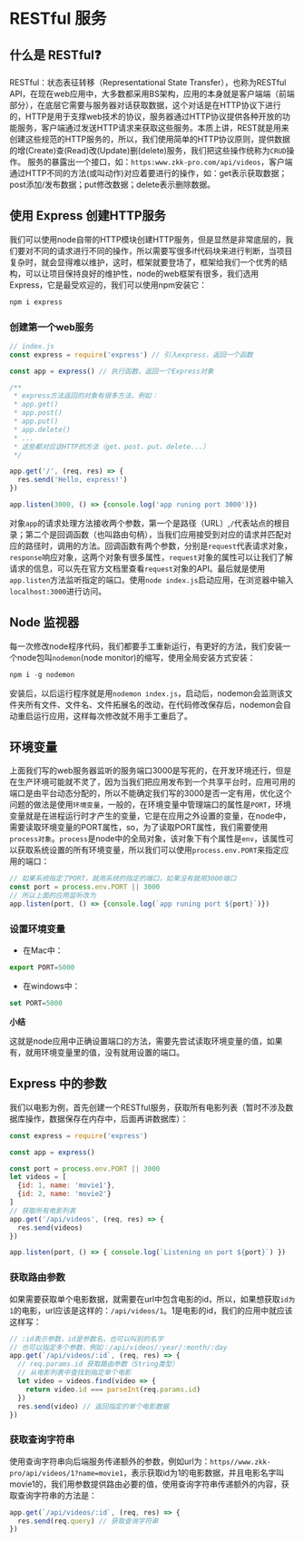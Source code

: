 # RESTful 服务

## 什么是 RESTful❓
RESTful：状态表征转移（Representational State Transfer），也称为RESTful API，在现在web应用中，大多数都采用BS架构，应用的本身就是客户端端（前端部分），在底层它需要与服务器对话获取数据，这个对话是在HTTP协议下进行的，HTTP是用于支撑web技术的协议，服务器通过HTTP协议提供各种开放的功能服务，客户端通过发送HTTP请求来获取这些服务。本质上讲，REST就是用来创建这些规范的HTTP服务的，所以，我们使用简单的HTTP协议原则，提供数据的增(Create)查(Read)改(Update)删(delete)服务，我们把这些操作统称为`CRUD`操作。
服务的暴露出一个接口，如：`https:www.zkk-pro.com/api/videos`，客户端通过HTTP不同的方法(或叫动作)对应着要进行的操作，如：get表示获取数据；post添加/发布数据；put修改数据；delete表示删除数据。

## 使用 Express 创建HTTP服务

我们可以使用node自带的HTTP模块创建HTTP服务，但是显然是非常底层的，我们要对不同的请求进行不同的操作，所以需要写很多if代码块来进行判断，当项目复杂时，就会显得难以维护，这时，框架就要登场了，框架给我们一个优秀的结构，可以让项目保持良好的维护性，node的web框架有很多，我们选用Express，它是最受欢迎的，我们可以使用npm安装它：

```javascript
npm i express
```

### 创建第一个web服务

```javascript
// index.js
const express = require('express') // 引入express，返回一个函数

const app = express() // 执行函数，返回一个Express对象

/**
 * express方法返回的对象有很多方法，例如：
 * app.get()
 * app.post()
 * app.put()
 * app.delete()
 * ...
 * 这些都对应这HTTP的方法（get、post、put、delete...）
 */

app.get('/', (req, res) => {
  res.send('Hello, express!')
})

app.listen(3000, () => {console.log('app runing port 3000')})
```
对象`app`的请求处理方法接收两个参数，第一个是路径（URL）,`/`代表站点的根目录；第二个是回调函数（也叫路由句柄），当我们应用接受到对应的请求并匹配对应的路径时，调用的方法。回调函数有两个参数，分别是`request`代表请求对象，`response`响应对象，这两个对象有很多属性，`request`对象的属性可以让我们了解请求的信息，可以先在官方文档里查看`request`对象的API。最后就是使用`app.listen`方法监听指定的端口。使用`node index.js`启动应用，在浏览器中输入`localhost:3000`进行访问。

## Node 监视器
每一次修改node程序代码，我们都要手工重新运行，有更好的方法，我们安装一个node包叫`nodemon`(node monitor)的缩写，使用全局安装方式安装：

```javascript
npm i -g nodemon
```

安装后，以后运行程序就是用`nodemon index.js`，启动后，nodemon会监测该文件夹所有文件、文件名、文件拓展名的改动，在代码修改保存后，nodemon会自动重启运行应用，这样每次修改就不用手工重启了。

## 环境变量
上面我们写的web服务器监听的服务端口3000是写死的，在开发环境还行，但是在生产环境可能就不灵了，因为当我们把应用发布到一个共享平台时，应用可用的端口是由平台动态分配的，所以不能确定我们写的3000是否一定有用，优化这个问题的做法是使用`环境变量`，一般的，在环境变量中管理端口的属性是`PORT`，环境变量就是在进程运行时才产生的变量，它是在应用之外设置的变量，在node中，需要读取环境变量的PORT属性，so，为了读取PORT属性，我们需要使用`process对象`。`process`是node中的全局对象，该对象下有个属性是`env`，该属性可以获取系统设置的所有环境变量，所以我们可以使用`process.env.PORT`来指定应用的端口：

```javascript
// 如果系统指定了PORT，就用系统的指定的端口，如果没有就用3000端口
const port = process.env.PORT || 3000
// 所以上面的应用监听改为
app.listen(port, () => {console.log(`app runing port ${port}`)})
```

### 设置环境变量
- 在Mac中：
```javascript
export PORT=5000
```
- 在windows中：
```javascript
set PORT=5000
```

**小结**

这就是node应用中正确设置端口的方法，需要先尝试读取环境变量的值，如果有，就用环境变量里的值，没有就用设置的端口。

## Express 中的参数
我们以电影为例，首先创建一个RESTful服务，获取所有电影列表（暂时不涉及数据库操作，数据保存在内存中，后面再讲数据库）：

```javascript
const express = require('express')

const app = express()

const port = process.env.PORT || 3000
let videos = [
  {id: 1, name: 'movie1'},
  {id: 2, name: 'movie2'}
]
// 获取所有电影列表
app.get('/api/videos', (req, res) => {
  res.send(videos)
})

app.listen(port, () => { console.log(`Listening on port ${port}`) })
```
### 获取路由参数
如果需要获取单个电影数据，就需要在url中包含电影的id，所以，如果想获取`id为1`的电影，url应该是这样的：`/api/videos/1`。1是电影的id，我们的应用中就应该这样写：

```javascript
// :id表示参数，id是参数名，也可以叫别的名字
// 也可以指定多个参数，例如：/api/videos/:year/:month/:day
app.get(`/api/videos/:id`, (req, res) => {
  // req.params.id 获取路由参数（String类型）
  // 从电影列表中查找到指定单个电影
  let video = videos.find(video => {
    return video.id === parseInt(req.params.id)
  })
  res.send(video) // 返回指定的单个电影数据
})
```

### 获取查询字符串
使用查询字符串向后端服务传递额外的参数，例如url为：`https//www.zkk-pro/api/videos/1?name=movie1`，表示获取id为1的电影数据，并且电影名字叫movie1的，我们用参数提供路由必要的值，使用查询字符串传递额外的内容，获取查询字符串的方法是：

```javascript
app.get(`/api/videos/:id`, (req, res) => {
  res.send(req.query) // 获取查询字符串
})
```